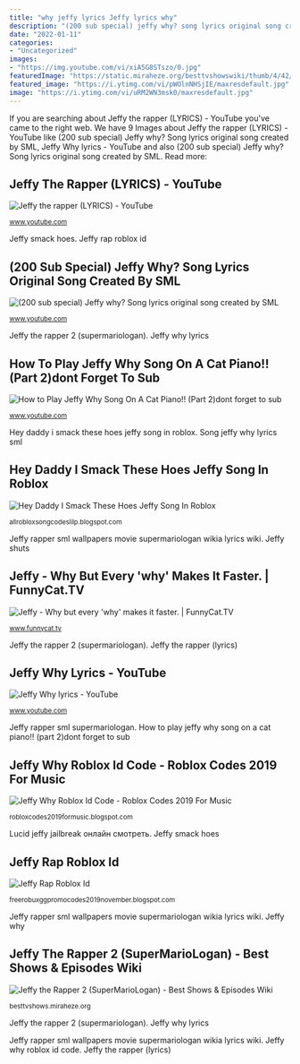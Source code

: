 ```yaml
---
title: "why jeffy lyrics Jeffy lyrics why"
description: "(200 sub special) jeffy why? song lyrics original song created by sml"
date: "2022-01-11"
categories:
- "Uncategorized"
images:
- "https://img.youtube.com/vi/xiA5G8STszo/0.jpg"
featuredImage: "https://static.miraheze.org/besttvshowswiki/thumb/4/42/Hey_Daddy!.jpg/1200px-Hey_Daddy!.jpg"
featured_image: "https://i.ytimg.com/vi/pWOlnNHSjIE/maxresdefault.jpg"
image: "https://i.ytimg.com/vi/uRM2WN3msk0/maxresdefault.jpg"
---
```


If you are searching about Jeffy the rapper (LYRICS) - YouTube you've came to the right web. We have 9 Images about Jeffy the rapper (LYRICS) - YouTube like (200 sub special) Jeffy why? Song lyrics original song created by SML, Jeffy Why lyrics - YouTube and also (200 sub special) Jeffy why? Song lyrics original song created by SML. Read more:

## Jeffy The Rapper (LYRICS) - YouTube

![Jeffy the rapper (LYRICS) - YouTube](https://i.ytimg.com/vi/hCABJnQ_zPI/hqdefault.jpg "Jeffy why")

<small>www.youtube.com</small>

Jeffy smack hoes. Jeffy rap roblox id

## (200 Sub Special) Jeffy Why? Song Lyrics Original Song Created By SML

![(200 sub special) Jeffy why? Song lyrics original song created by SML](https://i.ytimg.com/vi/pWOlnNHSjIE/maxresdefault.jpg "Jeffy rapper sml wallpapers movie supermariologan wikia lyrics wiki")

<small>www.youtube.com</small>

Jeffy the rapper 2 (supermariologan). Jeffy why lyrics

## How To Play Jeffy Why Song On A Cat Piano!! (Part 2)dont Forget To Sub

![How to Play Jeffy Why Song On A Cat Piano!! (Part 2)dont forget to sub](https://i.ytimg.com/vi/97OTGIvsLQQ/maxresdefault.jpg "Jeffy why lyrics")

<small>www.youtube.com</small>

Hey daddy i smack these hoes jeffy song in roblox. Song jeffy why lyrics sml

## Hey Daddy I Smack These Hoes Jeffy Song In Roblox

![Hey Daddy I Smack These Hoes Jeffy Song In Roblox](https://i.ytimg.com/vi/F2M-2kfvoCA/hqdefault.jpg "Hey daddy i smack these hoes jeffy song in roblox")

<small>allrobloxsongcodeslilp.blogspot.com</small>

Jeffy rapper sml wallpapers movie supermariologan wikia lyrics wiki. Jeffy shuts

## Jeffy - Why But Every &#039;why&#039; Makes It Faster. | FunnyCat.TV

![Jeffy - Why but every &#039;why&#039; makes it faster. | FunnyCat.TV](https://i.ytimg.com/vi/uRM2WN3msk0/maxresdefault.jpg "Jeffy rapper sml wallpapers movie supermariologan wikia lyrics wiki")

<small>www.funnycat.tv</small>

Jeffy the rapper 2 (supermariologan). Jeffy the rapper (lyrics)

## Jeffy Why Lyrics - YouTube

![Jeffy Why lyrics - YouTube](https://i.ytimg.com/vi/3DwjIBLIL7Y/maxresdefault.jpg "Jeffy smack hoes")

<small>www.youtube.com</small>

Jeffy rapper sml supermariologan. How to play jeffy why song on a cat piano!! (part 2)dont forget to sub

## Jeffy Why Roblox Id Code - Roblox Codes 2019 For Music

![Jeffy Why Roblox Id Code - Roblox Codes 2019 For Music](https://img.youtube.com/vi/xiA5G8STszo/0.jpg "How to play jeffy why song on a cat piano!! (part 2)dont forget to sub")

<small>robloxcodes2019formusic.blogspot.com</small>

Lucid jeffy jailbreak онлайн смотреть. Jeffy smack hoes

## Jeffy Rap Roblox Id

![Jeffy Rap Roblox Id](https://lh3.googleusercontent.com/proxy/TdnrqBKxoUJVoUob-rGlACH07OvKTddYQzAXbmDyyY4rCZzZcZTSecm6UmON7FD_0J3NLg_g32RbdlgZ8BGIvceGzojlaizHp5JJRP6DdNXLloY4kqc_Zs-9=w1200-h630-p-k-no-nu "Piano cat jeffy")

<small>freerobuxggpromocodes2019november.blogspot.com</small>

Jeffy rapper sml wallpapers movie supermariologan wikia lyrics wiki. Jeffy why

## Jeffy The Rapper 2 (SuperMarioLogan) - Best Shows &amp; Episodes Wiki

![Jeffy the Rapper 2 (SuperMarioLogan) - Best Shows &amp; Episodes Wiki](https://static.miraheze.org/besttvshowswiki/thumb/4/42/Hey_Daddy!.jpg/1200px-Hey_Daddy!.jpg "Hey daddy i smack these hoes jeffy song in roblox")

<small>besttvshows.miraheze.org</small>

Jeffy the rapper 2 (supermariologan). Jeffy why lyrics

Jeffy rapper sml wallpapers movie supermariologan wikia lyrics wiki. Jeffy why roblox id code. Jeffy the rapper (lyrics)

